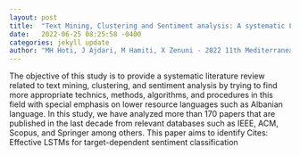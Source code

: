 ```yaml
---
layout: post
title:  "Text Mining, Clustering and Sentiment analysis: A systematic Literature Review"
date:   2022-06-25 08:25:58 -0400
categories: jekyll update
author: "MH Hoti, J Ajdari, M Hamiti, X Zenuni - 2022 11th Mediterranean Conference on , 2022"
---
```

The objective of this study is to provide a systematic literature review related to text mining, clustering, and sentiment analysis by trying to find more appropriate technics, methods, algorithms, and procedures in this field with special emphasis on lower resource languages such as Albanian language. In this study, we have analyzed more than 170 papers that are published in the last decade from relevant databases such as IEEE, ACM, Scopus, and Springer among others. This paper aims to identify 
Cites: Effective LSTMs for target-dependent sentiment classification